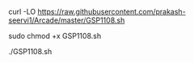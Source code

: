 curl -LO https://raw.githubusercontent.com/prakash-seervi1/Arcade/master/GSP1108.sh

sudo chmod +x GSP1108.sh

./GSP1108.sh